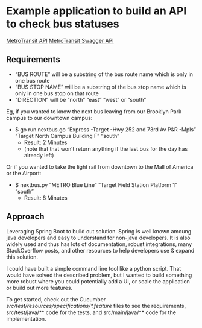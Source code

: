 # Example application to build an API to check bus statuses

[MetroTransit API](http://svc.metrotransit.org/)
[MetroTransit Swagger API](https://svc.metrotransit.org/swagger/index.html)

## Requirements
- “BUS ROUTE” will be a substring of the bus route name which is only in one bus route
- “BUS STOP NAME” will be a substring of the bus stop name which is only in one bus stop on that route
- “DIRECTION” will be “north” “east” “west” or “south”

Eg, if you wanted to know the next bus leaving from our Brooklyn Park campus to our downtown campus:
- $ go run nextbus.go “Express -Target -Hwy 252 and 73rd Av P&R -Mpls” “Target North Campus Building F” “south”
  - Result: 2 Minutes
  - (note that that won’t return anything if the last bus for the day has already left)

Or if you wanted to take the light rail from downtown to the Mall of America or the Airport:
  - $ nextbus.py “METRO Blue Line” “Target Field Station Platform 1” “south” 
    - Result: 8 Minutes

## Approach

Leveraging Spring Boot to build out solution. Spring is well known amoung java developers and easy to understand for non-java developers. It is also widely used and thus has lots of documentation, robust integrations, many StackOverflow posts, and other resources to help developers use & expand this solution.

I could have built a simple command line tool like a python script. That would have solved the described problem, but I wanted to build something more robust where you could potentially add a UI, or scale the application or build out more features.

To get started, check out the Cucumber <em>src/test/resources/specifications/*.feature</em> files to see the requirements, src/test/java/** code for the tests, and src/main/java/** code for the implementation.

